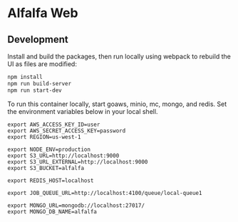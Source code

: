 # Alfalfa Web

## Development

Install and build the packages, then run locally using webpack to rebuild the UI as files are modified:

```bash
npm install
npm run build-server
npm run start-dev
```

To run this container locally, start goaws, minio, mc, mongo, and redis. Set the environment variables below in your local shell.

```
export AWS_ACCESS_KEY_ID=user
export AWS_SECRET_ACCESS_KEY=password
export REGION=us-west-1

export NODE_ENV=production
export S3_URL=http://localhost:9000
export S3_URL_EXTERNAL=http://localhost:9000
export S3_BUCKET=alfalfa

export REDIS_HOST=localhost

export JOB_QUEUE_URL=http://localhost:4100/queue/local-queue1

export MONGO_URL=mongodb://localhost:27017/
export MONGO_DB_NAME=alfalfa
```
